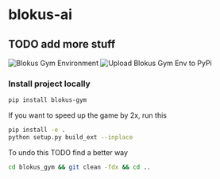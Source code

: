 # blokus-ai

## TODO add more stuff

![Blokus Gym Environment](https://github.com/frankilepro/blokus_ai/workflows/Blokus%20Gym%20Environment/badge.svg)
![Upload Blokus Gym Env to PyPi](https://github.com/frankilepro/blokus_ai/workflows/Upload%20Blokus%20Gym%20Env%20to%20PyPi/badge.svg)

### Install project locally

```bash
pip install blokus-gym
```

If you want to speed up the game by 2x, run this

```bash
pip install -e .
python setup.py build_ext --inplace
```

To undo this TODO find a better way

```bash
cd blokus_gym && git clean -fdx && cd ..
```
